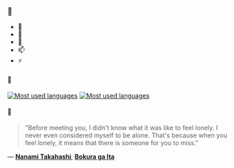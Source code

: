 ### 👋

- 🔭
- 🌱
- 💬
- 📫
- ⚡

#### 🧏

[![Most used languages](https://github-readme-stats-aynah.vercel.app/api/top-langs/?username=aynh&theme=solarized-dark&langs_count=6&layout=compact&hide_title=true)](https://github.com/anuraghazra/github-readme-stats#gh-dark-mode-only)
[![Most used languages](https://github-readme-stats-aynah.vercel.app/api/top-langs/?username=aynh&theme=solarized-light&langs_count=6&layout=compact&hide_title=true)](https://github.com/anuraghazra/github-readme-stats#gh-light-mode-only)

#### 💬

> "Before meeting you, I didn't know what it was like to feel lonely. I never even considered myself to be alone. That's because when you feel lonely, it means that there is someone for you to miss."

&mdash; [**Nanami Takahashi**](https://myanimelist.net/character.php?q=Nanami%20Takahashi&cat=character), [**Bokura ga Ita**](https://myanimelist.net/search/all?q=Bokura%20ga%20Ita&cat=all)
